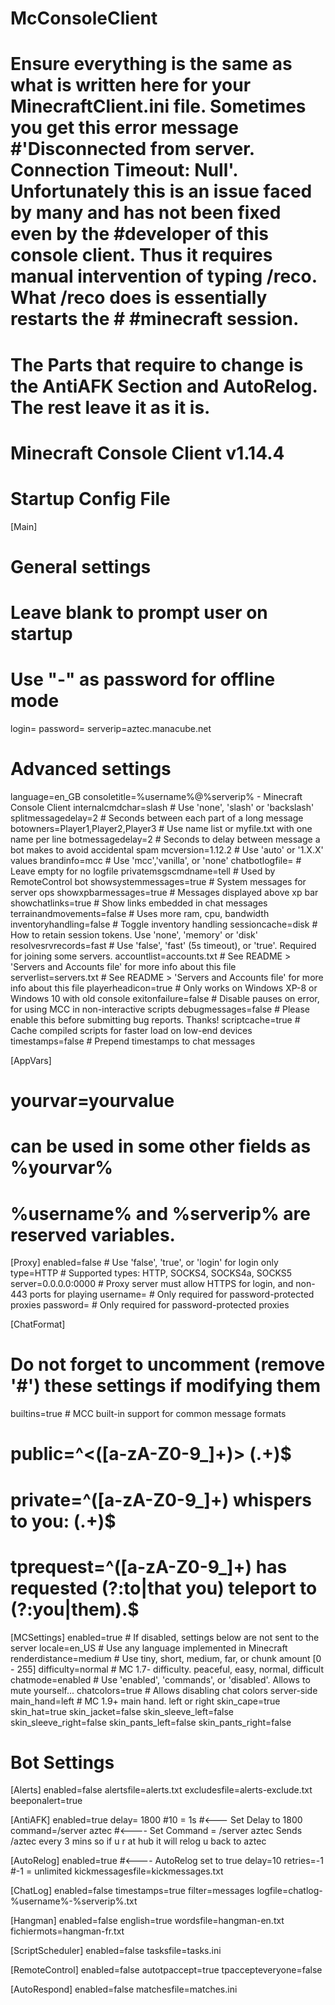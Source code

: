 # McConsoleClient
# Ensure everything is the same as what is written here for your MinecraftClient.ini file. Sometimes you get this error message #'Disconnected from server. Connection Timeout: Null'. Unfortunately this is an issue faced by many and has not been fixed even by the #developer of this console client. Thus it requires manual intervention of typing /reco. What /reco does is essentially restarts the # #minecraft session.

# The Parts that require to change is the AntiAFK Section and AutoRelog. The rest leave it as it is.

# Minecraft Console Client v1.14.4
# Startup Config File

[Main]

# General settings
# Leave blank to prompt user on startup
# Use "-" as password for offline mode

login=
password=
serverip=aztec.manacube.net

# Advanced settings

language=en_GB
consoletitle=%username%@%serverip% - Minecraft Console Client
internalcmdchar=slash              # Use 'none', 'slash' or 'backslash'
splitmessagedelay=2                # Seconds between each part of a long message
botowners=Player1,Player2,Player3  # Use name list or myfile.txt with one name per line
botmessagedelay=2                  # Seconds to delay between message a bot makes to avoid accidental spam
mcversion=1.12.2                     # Use 'auto' or '1.X.X' values
brandinfo=mcc                      # Use 'mcc','vanilla', or 'none'
chatbotlogfile=                    # Leave empty for no logfile
privatemsgscmdname=tell            # Used by RemoteControl bot
showsystemmessages=true            # System messages for server ops
showxpbarmessages=true             # Messages displayed above xp bar
showchatlinks=true                 # Show links embedded in chat messages
terrainandmovements=false          # Uses more ram, cpu, bandwidth
inventoryhandling=false            # Toggle inventory handling
sessioncache=disk                  # How to retain session tokens. Use 'none', 'memory' or 'disk'
resolvesrvrecords=fast             # Use 'false', 'fast' (5s timeout), or 'true'. Required for joining some servers.
accountlist=accounts.txt           # See README > 'Servers and Accounts file' for more info about this file
serverlist=servers.txt             # See README > 'Servers and Accounts file' for more info about this file
playerheadicon=true                # Only works on Windows XP-8 or Windows 10 with old console
exitonfailure=false                # Disable pauses on error, for using MCC in non-interactive scripts
debugmessages=false                # Please enable this before submitting bug reports. Thanks!
scriptcache=true                   # Cache compiled scripts for faster load on low-end devices
timestamps=false                   # Prepend timestamps to chat messages

[AppVars]
# yourvar=yourvalue
# can be used in some other fields as %yourvar%
# %username% and %serverip% are reserved variables.

[Proxy]
enabled=false                      # Use 'false', 'true', or 'login' for login only
type=HTTP                          # Supported types: HTTP, SOCKS4, SOCKS4a, SOCKS5
server=0.0.0.0:0000                # Proxy server must allow HTTPS for login, and non-443 ports for playing
username=                          # Only required for password-protected proxies
password=                          # Only required for password-protected proxies

[ChatFormat]
# Do not forget to uncomment (remove '#') these settings if modifying them
builtins=true                      # MCC built-in support for common message formats
# public=^<([a-zA-Z0-9_]+)> (.+)$
# private=^([a-zA-Z0-9_]+) whispers to you: (.+)$
# tprequest=^([a-zA-Z0-9_]+) has requested (?:to|that you) teleport to (?:you|them)\.$

[MCSettings]
enabled=true                       # If disabled, settings below are not sent to the server
locale=en_US                       # Use any language implemented in Minecraft
renderdistance=medium              # Use tiny, short, medium, far, or chunk amount [0 - 255]
difficulty=normal                  # MC 1.7- difficulty. peaceful, easy, normal, difficult
chatmode=enabled                   # Use 'enabled', 'commands', or 'disabled'. Allows to mute yourself...
chatcolors=true                    # Allows disabling chat colors server-side
main_hand=left                     # MC 1.9+ main hand. left or right
skin_cape=true
skin_hat=true
skin_jacket=false
skin_sleeve_left=false
skin_sleeve_right=false
skin_pants_left=false
skin_pants_right=false
# Bot Settings

[Alerts]
enabled=false
alertsfile=alerts.txt
excludesfile=alerts-exclude.txt
beeponalert=true

[AntiAFK]
enabled=true
delay= 1800 #10 = 1s     #<--- Set Delay to 1800
command=/server aztec    #<---- Set Command = /server aztec Sends /aztec every 3 mins so if u r at hub it will relog u back to aztec 

[AutoRelog]
enabled=true                        #<---- AutoRelog set to true
delay=10
retries=-1 #-1 = unlimited
kickmessagesfile=kickmessages.txt

[ChatLog]
enabled=false
timestamps=true
filter=messages
logfile=chatlog-%username%-%serverip%.txt

[Hangman]
enabled=false
english=true
wordsfile=hangman-en.txt
fichiermots=hangman-fr.txt

[ScriptScheduler]
enabled=false
tasksfile=tasks.ini

[RemoteControl]
enabled=false
autotpaccept=true
tpaccepteveryone=false

[AutoRespond]
enabled=false
matchesfile=matches.ini
